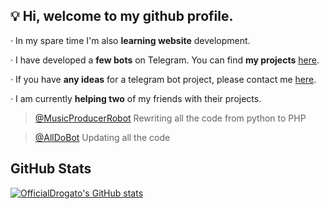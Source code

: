 ## 💡 Hi, welcome to my github profile.

· In my spare time I'm also **learning website** development.

· I have developed a **few bots** on Telegram. You can find **my projects** [here](https://t.me/DrogatoDev/4).

· If you have **any ideas** for a telegram bot project, please contact me [here](https://t-me/DrogatoDevBot).

· I am currently **helping two** of my friends with their projects.

> [@MusicProducerRobot](https://t.me/MusicProducerRobot) Rewriting all the code from python to PHP

> [@AllDoBot](https://t.me/AllDoBot) Updating all the code

## GitHub Stats
[![OfficialDrogato's GitHub stats](https://github-readme-stats.vercel.app/api?username=OfficialDrogato&count_private=true&show_icons=true&theme=radical)](https://github.com/anuraghazra/github-readme-stats)
